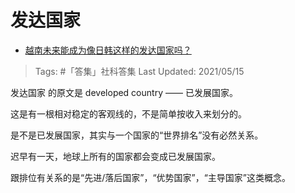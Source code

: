 # 发达国家

- [越南未来能成为像日韩这样的发达国家吗？](https://www.zhihu.com/question/444791247/answer/1746368304)

>Tags: #「答集」社科答集
>Last Updated: 2021/05/15

发达国家 的原文是 developed country —— 已发展国家。

这是有一根相对稳定的客观线的，不是简单按收入来划分的。

是不是已发展国家，其实与一个国家的“世界排名”没有必然关系。

迟早有一天，地球上所有的国家都会变成已发展国家。

跟排位有关系的是“先进/落后国家”，“优势国家”，“主导国家”这类概念。

  
